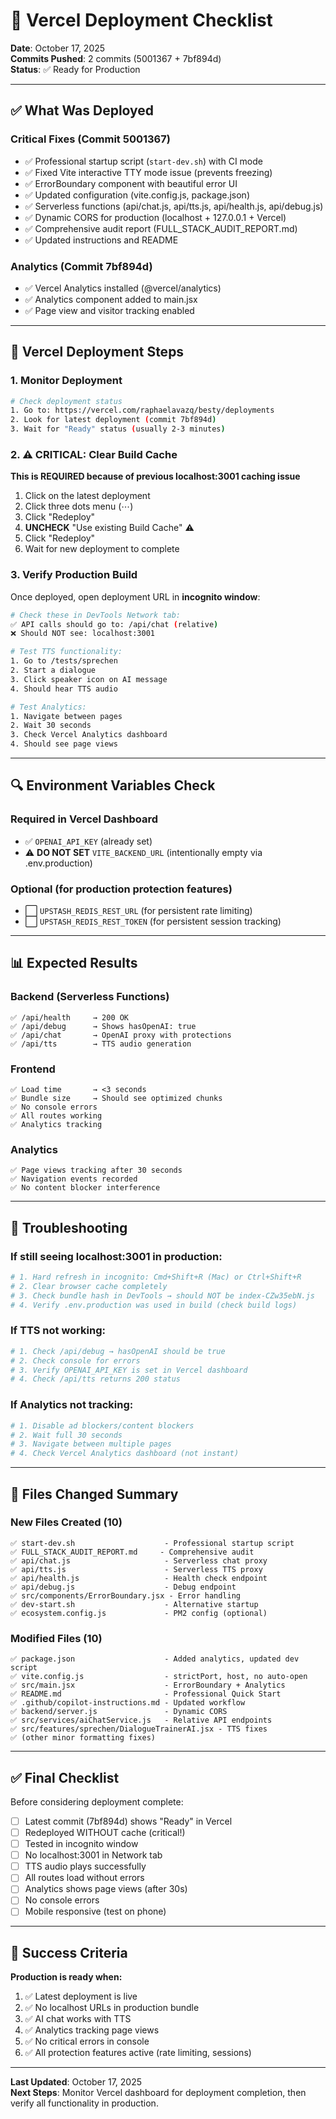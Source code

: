 # 🚀 Vercel Deployment Checklist

**Date**: October 17, 2025  
**Commits Pushed**: 2 commits (5001367 + 7bf894d)  
**Status**: ✅ Ready for Production

---

## ✅ What Was Deployed

### Critical Fixes (Commit 5001367)
- ✅ Professional startup script (`start-dev.sh`) with CI mode
- ✅ Fixed Vite interactive TTY mode issue (prevents freezing)
- ✅ ErrorBoundary component with beautiful error UI
- ✅ Updated configuration (vite.config.js, package.json)
- ✅ Serverless functions (api/chat.js, api/tts.js, api/health.js, api/debug.js)
- ✅ Dynamic CORS for production (localhost + 127.0.0.1 + Vercel)
- ✅ Comprehensive audit report (FULL_STACK_AUDIT_REPORT.md)
- ✅ Updated instructions and README

### Analytics (Commit 7bf894d)
- ✅ Vercel Analytics installed (@vercel/analytics)
- ✅ Analytics component added to main.jsx
- ✅ Page view and visitor tracking enabled

---

## 🎯 Vercel Deployment Steps

### 1. Monitor Deployment
```bash
# Check deployment status
1. Go to: https://vercel.com/raphaelavazq/besty/deployments
2. Look for latest deployment (commit 7bf894d)
3. Wait for "Ready" status (usually 2-3 minutes)
```

### 2. ⚠️ CRITICAL: Clear Build Cache
**This is REQUIRED because of previous localhost:3001 caching issue**

1. Click on the latest deployment
2. Click three dots menu (⋯)
3. Click "Redeploy"
4. **UNCHECK** "Use existing Build Cache" ⚠️
5. Click "Redeploy"
6. Wait for new deployment to complete

### 3. Verify Production Build
Once deployed, open deployment URL in **incognito window**:

```bash
# Check these in DevTools Network tab:
✅ API calls should go to: /api/chat (relative)
❌ Should NOT see: localhost:3001

# Test TTS functionality:
1. Go to /tests/sprechen
2. Start a dialogue
3. Click speaker icon on AI message
4. Should hear TTS audio

# Test Analytics:
1. Navigate between pages
2. Wait 30 seconds
3. Check Vercel Analytics dashboard
4. Should see page views
```

---

## 🔍 Environment Variables Check

### Required in Vercel Dashboard
- ✅ `OPENAI_API_KEY` (already set)
- ⚠️ **DO NOT SET** `VITE_BACKEND_URL` (intentionally empty via .env.production)

### Optional (for production protection features)
- ⬜ `UPSTASH_REDIS_REST_URL` (for persistent rate limiting)
- ⬜ `UPSTASH_REDIS_REST_TOKEN` (for persistent session tracking)

---

## 📊 Expected Results

### Backend (Serverless Functions)
```
✅ /api/health     → 200 OK
✅ /api/debug      → Shows hasOpenAI: true
✅ /api/chat       → OpenAI proxy with protections
✅ /api/tts        → TTS audio generation
```

### Frontend
```
✅ Load time       → <3 seconds
✅ Bundle size     → Should see optimized chunks
✅ No console errors
✅ All routes working
✅ Analytics tracking
```

### Analytics
```
✅ Page views tracking after 30 seconds
✅ Navigation events recorded
✅ No content blocker interference
```

---

## 🐛 Troubleshooting

### If still seeing localhost:3001 in production:
```bash
# 1. Hard refresh in incognito: Cmd+Shift+R (Mac) or Ctrl+Shift+R
# 2. Clear browser cache completely
# 3. Check bundle hash in DevTools → should NOT be index-CZw35ebN.js
# 4. Verify .env.production was used in build (check build logs)
```

### If TTS not working:
```bash
# 1. Check /api/debug → hasOpenAI should be true
# 2. Check console for errors
# 3. Verify OPENAI_API_KEY is set in Vercel dashboard
# 4. Check /api/tts returns 200 status
```

### If Analytics not tracking:
```bash
# 1. Disable ad blockers/content blockers
# 2. Wait full 30 seconds
# 3. Navigate between multiple pages
# 4. Check Vercel Analytics dashboard (not instant)
```

---

## 📝 Files Changed Summary

### New Files Created (10)
```
✅ start-dev.sh                    - Professional startup script
✅ FULL_STACK_AUDIT_REPORT.md     - Comprehensive audit
✅ api/chat.js                     - Serverless chat proxy
✅ api/tts.js                      - Serverless TTS proxy
✅ api/health.js                   - Health check endpoint
✅ api/debug.js                    - Debug endpoint
✅ src/components/ErrorBoundary.jsx - Error handling
✅ dev-start.sh                    - Alternative startup
✅ ecosystem.config.js             - PM2 config (optional)
```

### Modified Files (10)
```
✅ package.json                    - Added analytics, updated dev script
✅ vite.config.js                  - strictPort, host, no auto-open
✅ src/main.jsx                    - ErrorBoundary + Analytics
✅ README.md                       - Professional Quick Start
✅ .github/copilot-instructions.md - Updated workflow
✅ backend/server.js               - Dynamic CORS
✅ src/services/aiChatService.js   - Relative API endpoints
✅ src/features/sprechen/DialogueTrainerAI.jsx - TTS fixes
✅ (other minor formatting fixes)
```

---

## ✅ Final Checklist

Before considering deployment complete:

- [ ] Latest commit (7bf894d) shows "Ready" in Vercel
- [ ] Redeployed WITHOUT cache (critical!)
- [ ] Tested in incognito window
- [ ] No localhost:3001 in Network tab
- [ ] TTS audio plays successfully
- [ ] All routes load without errors
- [ ] Analytics shows page views (after 30s)
- [ ] No console errors
- [ ] Mobile responsive (test on phone)

---

## 🎉 Success Criteria

**Production is ready when:**
1. ✅ Latest deployment is live
2. ✅ No localhost URLs in production bundle
3. ✅ AI chat works with TTS
4. ✅ Analytics tracking page views
5. ✅ No critical errors in console
6. ✅ All protection features active (rate limiting, sessions)

---

**Last Updated**: October 17, 2025  
**Next Steps**: Monitor Vercel dashboard for deployment completion, then verify all functionality in production.
